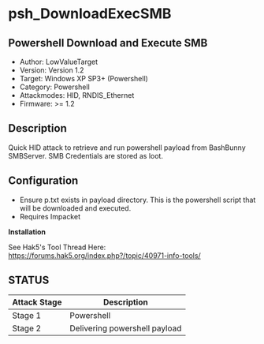 # psh_DownloadExecSMB
## Powershell Download and Execute SMB

* Author: LowValueTarget  
* Version: Version 1.2  
* Target: Windows XP SP3+ (Powershell)  
* Category: Powershell  
* Attackmodes: HID, RNDIS_Ethernet  
* Firmware: >= 1.2  

## Description

Quick HID attack to retrieve and run powershell payload from BashBunny SMBServer. SMB Credentials are stored as loot.  

## Configuration

* Ensure p.txt exists in payload directory. This is the powershell script that will be downloaded and executed.  
* Requires Impacket

__Installation__

See Hak5's Tool Thread Here: https://forums.hak5.org/index.php?/topic/40971-info-tools/

## STATUS

| Attack Stage        | Description                   |
| ------------------- | ------------------------------|
| Stage 1             | Powershell                    |
| Stage 2             | Delivering powershell payload |
